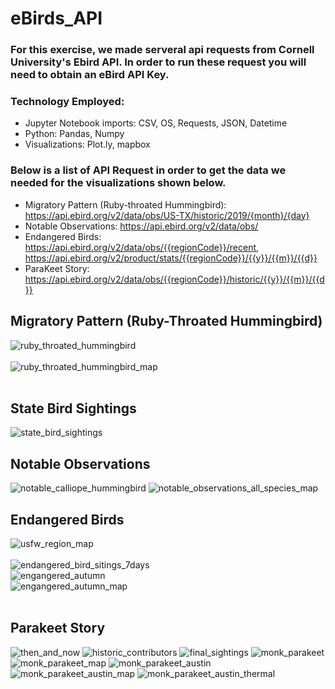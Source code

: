 # eBirds_API

### For this exercise, we made serveral api requests from Cornell University's Ebird API. In order to run these request you will need to obtain an eBird API Key.

### Technology Employed: 
* Jupyter Notebook imports: CSV, OS, Requests, JSON, Datetime
* Python: Pandas, Numpy
* Visualizations: Plot.ly, mapbox

### Below is a list of API Request in order to get the data we needed for the visualizations shown below.
* Migratory Pattern (Ruby-throated Hummingbird): https://api.ebird.org/v2/data/obs/US-TX/historic/2019/{month}/{day}
* Notable Observations: https://api.ebird.org/v2/data/obs/
* Endangered Birds: https://api.ebird.org/v2/data/obs/{{regionCode}}/recent, https://api.ebird.org/v2/product/stats/{{regionCode}}/{{y}}/{{m}}/{{d}}
* ParaKeet Story: https://api.ebird.org/v2/data/obs/{{regionCode}}/historic/{{y}}/{{m}}/{{d}}

## Migratory Pattern (Ruby-Throated Hummingbird)
![ruby_throated_hummingbird](images/ruby_throated_hummingbird.png)
<br>
<br>
![ruby_throated_hummingbird_map](images/ruby_throated_hummingbird_map.png)
<br>
<br>
## State Bird Sightings
![state_bird_sightings](images/state_bird_sightings.png)
## Notable Observations
![notable_calliope_hummingbird](images/notable_calliope_hummingbird.png)
![notable_observations_all_species_map](images/notable_observations_all_species_map.png)
## Endangered Birds
![usfw_region_map](images/usfw_region_map.png)
<br>
<br>
![endangered_bird_sitings_7days](images/endangered_bird_sitings_7days.png)
<br>
![engangered_autumn](images/engangered_autumn.png)
<br>
![engangered_autumn_map](images/engangered_autumn_map.png)
<br>
<br>
## Parakeet Story
![then_and_now](images/then_and_now.png)
![historic_contributors](images/historic_contributors.png)
![final_sightings](images/final_sightings.png)
![monk_parakeet](images/monk_parakeet.png)
![monk_parakeet_map](images/monk_parakeet_map.png)
![monk_parakeet_austin](images/monk_parakeet_austin.png)
![monk_parakeet_austin_map](images/monk_parakeet_austin_map.png)
![monk_parakeet_austin_thermal](images/monk_parakeet_austin_thermal.png)


